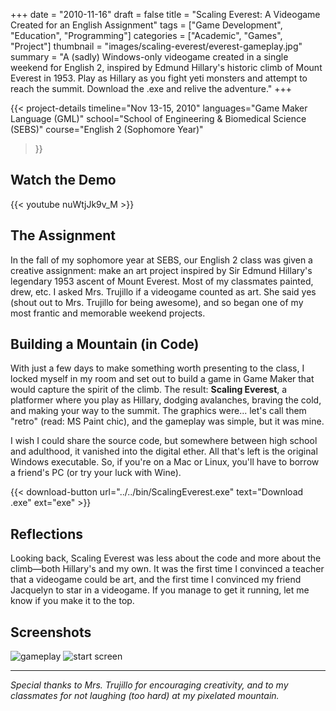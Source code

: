 +++
date = "2010-11-16"
draft = false
title = "Scaling Everest: A Videogame Created for an English Assignment"
tags = ["Game Development", "Education", "Programming"]
categories = ["Academic", "Games", "Project"]
thumbnail = "images/scaling-everest/everest-gameplay.jpg"
summary = "A (sadly) Windows-only videogame created in a single weekend for English 2, inspired by Edmund Hillary's historic climb of Mount Everest in 1953. Play as Hillary as you fight yeti monsters and attempt to reach the summit. Download the .exe and relive the adventure."
+++

{{< project-details
  timeline="Nov 13-15, 2010"
  languages="Game Maker Language (GML)"
  school="School of Engineering & Biomedical Science (SEBS)"
  course="English 2 (Sophomore Year)"
>}}

## Watch the Demo

{{< youtube nuWtjJk9v_M >}}

## The Assignment

In the fall of my sophomore year at SEBS, our English 2 class was given a creative assignment: make an art project inspired by Sir Edmund Hillary's legendary 1953 ascent of Mount Everest. Most of my classmates painted, drew, etc. I asked Mrs. Trujillo if a videogame counted as art. She said yes (shout out to Mrs. Trujillo for being awesome), and so began one of my most frantic and memorable weekend projects.

## Building a Mountain (in Code)

With just a few days to make something worth presenting to the class, I locked myself in my room and set out to build a game in Game Maker that would capture the spirit of the climb. The result: **Scaling Everest**, a platformer where you play as Hillary, dodging avalanches, braving the cold, and making your way to the summit. The graphics were... let's call them "retro" (read: MS Paint chic), and the gameplay was simple, but it was mine.

I wish I could share the source code, but somewhere between high school and adulthood, it vanished into the digital ether. All that's left is the original Windows executable. So, if you're on a Mac or Linux, you'll have to borrow a friend's PC (or try your luck with Wine).

{{< download-button url="../../bin/ScalingEverest.exe" text="Download .exe" ext="exe" >}}

## Reflections

Looking back, Scaling Everest was less about the code and more about the climb—both Hillary's and my own. It was the first time I convinced a teacher that a videogame could be art, and the first time I convinced my friend Jacquelyn to star in a videogame. If you manage to get it running, let me know if you make it to the top.

## Screenshots

![gameplay](../../images/scaling-everest/everest-gameplay.jpg)
![start screen](../../images/scaling-everest/everest-start-screen.png)

---

*Special thanks to Mrs. Trujillo for encouraging creativity, and to my classmates for not laughing (too hard) at my pixelated mountain.*
